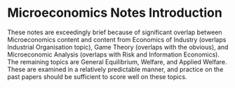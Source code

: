 # Microeconomics Notes Introduction

These notes are exceedingly brief because of significant overlap between Microeconomics content and content from Economics of Industry (overlaps Industrial Organisation topic), Game Theory (overlaps with the obvious), and Microeconomic Analysis (overlaps with Risk and Information Economics). The remaining topics are General Equilibrium, Welfare, and Applied Welfare. These are examined in a relatively predictable manner, and practice on the past papers should be sufficient to score well on these topics.